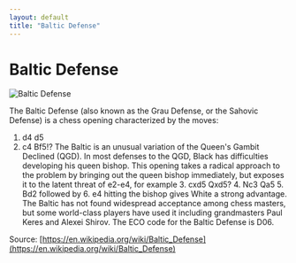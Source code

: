 ```yaml
---
layout: default
title: "Baltic Defense"
---
```


# Baltic Defense

![Baltic Defense](https://www.thechesswebsite.com/wp-content/uploads/2013/07/baltic-featured.jpg)

The Baltic Defense (also known as the Grau Defense, or the Sahovic Defense) is a chess opening characterized by the  moves:

1. d4 d5
2. c4 Bf5!?
The Baltic is an unusual variation of the Queen's Gambit Declined (QGD). In most defenses to the QGD,  Black has difficulties developing his queen bishop. This opening takes a radical approach to the problem by bringing out the queen bishop immediately, but exposes it to the latent threat of e2-e4, for example 3. cxd5 Qxd5? 4. Nc3 Qa5 5. Bd2 followed by 6. e4 hitting the bishop gives White a strong advantage.
The Baltic has not found widespread acceptance among chess masters, but some world-class players have used it including grandmasters Paul Keres and Alexei Shirov.
The ECO code for the Baltic Defense is D06.

Source: [https://en.wikipedia.org/wiki/Baltic_Defense](https://en.wikipedia.org/wiki/Baltic_Defense)
